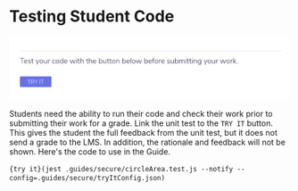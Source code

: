 # Testing Student Code

![Try It](.guides/img/try-it.png)

Students need the ability to run their code and check their work prior to submitting their work for a grade. Link the unit test to the `TRY IT` button. This gives the student the full feedback from the unit test, but it does not send a grade to the LMS. In addition, the rationale and feedback will not be shown. Here's the code to use in the Guide.

```
{try it}(jest .guides/secure/circleArea.test.js --notify --config=.guides/secure/tryItConfig.json)
```
